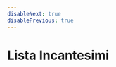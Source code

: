 ```yaml
---
disableNext: true
disablePrevious: true
---
```


# Lista Incantesimi

<ResourceList columns="1" size="sm" />
